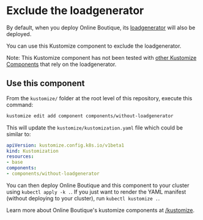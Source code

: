 # Exclude the loadgenerator

By default, when you deploy Online Boutique, its [loadgenerator](/src/loadgenerator/) will also be deployed.

You can use this Kustomize component to exclude the loadgenerator.

Note: This Kustomize component has not been tested with [other Kustomize Components](/kustomize/components/) that rely on the loadgenerator.

## Use this component

From the `kustomize/` folder at the root level of this repository, execute this command:
```bash
kustomize edit add component components/without-loadgenerator
```

This will update the `kustomize/kustomization.yaml` file which could be similar to:
```yaml
apiVersion: kustomize.config.k8s.io/v1beta1
kind: Kustomization
resources:
- base
components:
- components/without-loadgenerator
```

You can then deploy Online Boutique and this component to your cluster using `kubectl apply -k .`. If you just want to render the YAML manifest (without deploying to your cluster), run `kubectl kustomize .`.

Learn more about Online Boutique's kustomize components at [/kustomize](/kustomize#readme).
